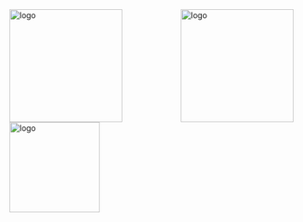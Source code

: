 <img src="https://github-readme-stats.vercel.app/api/top-langs?username=whjin" alt="logo" height="200" align="left" />
<img src="https://github-readme-stats.vercel.app/api?username=whjin&theme=radical&show_icons=true" alt="logo" height="200" align="right" />
<img src="https://github-profile-trophy.vercel.app/?username=whjin&theme=flat&column=7" alt="logo" height="160" align="center" />
